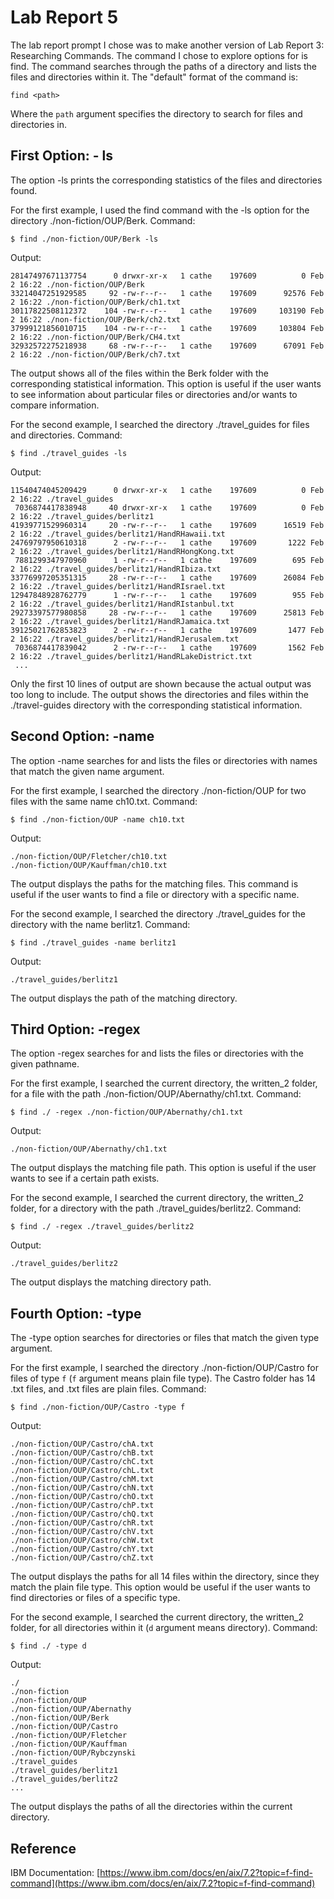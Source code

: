 # Lab Report 5

The lab report prompt I chose was to make another version of Lab Report 3: Researching Commands. The command I chose to explore options for is find. The command searches through the paths of a directory and lists the files and directories within it. The "default" format of the command is:
```
find <path>
```
Where the `path` argument specifies the directory to search for files and directories in.

## First Option: - ls
The option -ls prints the corresponding statistics of the files and directories found.

For the first example, I used the find command with the -ls option for the directory ./non-fiction/OUP/Berk.
Command:
```
$ find ./non-fiction/OUP/Berk -ls
```
Output:
```
28147497671137754      0 drwxr-xr-x   1 cathe    197609          0 Feb  2 16:22 ./non-fiction/OUP/Berk
33214047251929585     92 -rw-r--r--   1 cathe    197609      92576 Feb  2 16:22 ./non-fiction/OUP/Berk/ch1.txt
30117822508112372    104 -rw-r--r--   1 cathe    197609     103190 Feb  2 16:22 ./non-fiction/OUP/Berk/ch2.txt
37999121856010715    104 -rw-r--r--   1 cathe    197609     103804 Feb  2 16:22 ./non-fiction/OUP/Berk/CH4.txt
32932572275218938     68 -rw-r--r--   1 cathe    197609      67091 Feb  2 16:22 ./non-fiction/OUP/Berk/ch7.txt
```
The output shows all of the files within the Berk folder with the corresponding statistical information. This option is useful if the user wants to see information about particular files or directories and/or wants to compare information.

For the second example, I searched the directory ./travel_guides for files and directories.
Command:
```
$ find ./travel_guides -ls
```
Output:
```
11540474045209429      0 drwxr-xr-x   1 cathe    197609          0 Feb  2 16:22 ./travel_guides
 7036874417838948     40 drwxr-xr-x   1 cathe    197609          0 Feb  2 16:22 ./travel_guides/berlitz1
41939771529960314     20 -rw-r--r--   1 cathe    197609      16519 Feb  2 16:22 ./travel_guides/berlitz1/HandRHawaii.txt
24769797950610318      2 -rw-r--r--   1 cathe    197609       1222 Feb  2 16:22 ./travel_guides/berlitz1/HandRHongKong.txt
 7881299347970960      1 -rw-r--r--   1 cathe    197609        695 Feb  2 16:22 ./travel_guides/berlitz1/HandRIbiza.txt
33776997205351315     28 -rw-r--r--   1 cathe    197609      26084 Feb  2 16:22 ./travel_guides/berlitz1/HandRIsrael.txt
12947848928762779      1 -rw-r--r--   1 cathe    197609        955 Feb  2 16:22 ./travel_guides/berlitz1/HandRIstanbul.txt
29273397577980858     28 -rw-r--r--   1 cathe    197609      25813 Feb  2 16:22 ./travel_guides/berlitz1/HandRJamaica.txt
39125021762853823      2 -rw-r--r--   1 cathe    197609       1477 Feb  2 16:22 ./travel_guides/berlitz1/HandRJerusalem.txt
 7036874417839042      2 -rw-r--r--   1 cathe    197609       1562 Feb  2 16:22 ./travel_guides/berlitz1/HandRLakeDistrict.txt
 ...
```
Only the first 10 lines of output are shown because the actual output was too long to include. The output shows the directories and files within the ./travel-guides directory with the corresponding statistical information.

## Second Option: -name
The option -name searches for and lists the files or directories with names that match the given name argument.

For the first example, I searched the directory ./non-fiction/OUP for two files with the same name ch10.txt.
Command:
```
$ find ./non-fiction/OUP -name ch10.txt
```
Output:
```
./non-fiction/OUP/Fletcher/ch10.txt
./non-fiction/OUP/Kauffman/ch10.txt
```
The output displays the paths for the matching files. This command is useful if the user wants to find a file or directory with a specific name.

For the second example, I searched the directory ./travel_guides for the directory with the name berlitz1.
Command:
```
$ find ./travel_guides -name berlitz1
```
Output:
```
./travel_guides/berlitz1
```
The output displays the path of the matching directory.

## Third Option: -regex
The option -regex searches for and lists the files or directories with the given pathname.

For the first example, I searched the current directory, the written_2 folder, for a file with the path ./non-fiction/OUP/Abernathy/ch1.txt.
Command:
```
$ find ./ -regex ./non-fiction/OUP/Abernathy/ch1.txt
```
Output:
```
./non-fiction/OUP/Abernathy/ch1.txt
```
The output displays the matching file path. This option is useful if the user wants to see if a certain path exists.

For the second example, I searched the current directory, the written_2 folder, for a directory with the path ./travel_guides/berlitz2.
Command:
```
$ find ./ -regex ./travel_guides/berlitz2
```
Output:
```
./travel_guides/berlitz2
```
The output displays the matching directory path.

## Fourth Option: -type
The -type option searches for directories or files that match the given type argument.

For the first example, I searched the directory ./non-fiction/OUP/Castro for files of type `f` (`f` argument means plain file type). The Castro folder has 14 .txt files, and .txt files are plain files.
Command:
```
$ find ./non-fiction/OUP/Castro -type f
```
Output:
```
./non-fiction/OUP/Castro/chA.txt
./non-fiction/OUP/Castro/chB.txt
./non-fiction/OUP/Castro/chC.txt
./non-fiction/OUP/Castro/chL.txt
./non-fiction/OUP/Castro/chM.txt
./non-fiction/OUP/Castro/chN.txt
./non-fiction/OUP/Castro/chO.txt
./non-fiction/OUP/Castro/chP.txt
./non-fiction/OUP/Castro/chQ.txt
./non-fiction/OUP/Castro/chR.txt
./non-fiction/OUP/Castro/chV.txt
./non-fiction/OUP/Castro/chW.txt
./non-fiction/OUP/Castro/chY.txt
./non-fiction/OUP/Castro/chZ.txt
```
The output displays the paths for all 14 files within the directory, since they match the plain file type. This option would be useful if the user wants to find directories or files of a specific type.

For the second example, I searched the current directory, the written_2 folder, for all directories within it (`d` argument means directory). 
Command:
```
$ find ./ -type d
```
Output:
```
./
./non-fiction
./non-fiction/OUP
./non-fiction/OUP/Abernathy
./non-fiction/OUP/Berk
./non-fiction/OUP/Castro
./non-fiction/OUP/Fletcher
./non-fiction/OUP/Kauffman
./non-fiction/OUP/Rybczynski
./travel_guides
./travel_guides/berlitz1
./travel_guides/berlitz2
...
```
The output displays the paths of all the directories within the current directory.

## Reference
IBM Documentation: [https://www.ibm.com/docs/en/aix/7.2?topic=f-find-command](https://www.ibm.com/docs/en/aix/7.2?topic=f-find-command)

